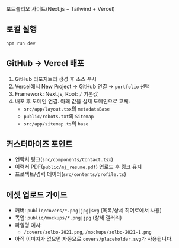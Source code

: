 포트폴리오 사이트(Next.js + Tailwind + Vercel)

## 로컬 실행

```bash
npm run dev
```

## GitHub → Vercel 배포

1. GitHub 리포지토리 생성 후 소스 푸시
2. Vercel에서 New Project → GitHub 연결 → `portfolio` 선택
3. Framework: Next.js, Root: `/` 기본값
4. 배포 후 도메인 연결. 아래 값을 실제 도메인으로 교체:
   - `src/app/layout.tsx`의 `metadataBase`
   - `public/robots.txt`의 `Sitemap`
   - `src/app/sitemap.ts`의 `base`

## 커스터마이즈 포인트
- 연락처 링크(`src/components/Contact.tsx`)
- 이력서 PDF(`public/mj_resume.pdf`) 업로드 후 링크 유지
- 프로젝트/경력 데이터(`src/contents/profile.ts`)

## 에셋 업로드 가이드
- 커버: `public/covers/*.png|jpg|svg` (목록/상세 히어로에서 사용)
- 목업: `public/mockups/*.png|jpg` (상세 갤러리)
- 파일명 예시:
  - `/covers/zolbo-2021.png`, `/mockups/zolbo-2021-1.png`
- 아직 이미지가 없으면 자동으로 `covers/placeholder.svg`가 사용됩니다.
